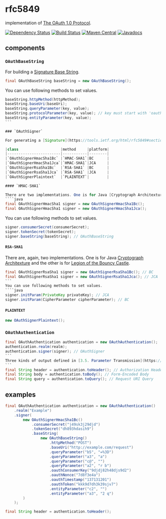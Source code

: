 # rfc5849
implementation of [The OAuth 1.0 Protocol](https://tools.ietf.org/html/rfc5849).

[![Dependency Status](https://www.versioneye.com/user/projects/57cbd063939fc6004abe4ba3/badge.svg?style=flat-square)](https://www.versioneye.com/user/projects/57cbd063939fc6004abe4ba3)
[![Build Status](https://travis-ci.org/jinahya/rfc5849.svg?branch=develop)](https://travis-ci.org/jinahya/rfc5849)
[![Maven Central](https://img.shields.io/maven-central/v/com.github.jinahya/rfc5849.svg?maxAge=2592000&style=flat-square)](http://search.maven.org/#search%7Cga%7C1%7Cg%3A%22com.github.jinahya%22%20a%3A%22rfc5849%22)
[![Javadocs](http://www.javadoc.io/badge/com.github.jinahya/rfc5849.svg?style=flat-square)](http://www.javadoc.io/doc/com.github.jinahya/rfc5849)

## components

### `OAuthBaseString`

For building a [Signature Base String](https://tools.ietf.org/html/rfc5849#section-3.4.1).
````java
final OAuthBaseString baseString = new OAuthBaseString();
````
You can use following methods to set values.
````java
baseString.httpMethod(httpMethod);
baseString.baseUri(baseUri);
baseString.queryParameter(key, value);
baseString.protocolParameter(key, value); // key must start with 'oauth_'
baseString.entityParameter(key, value);
```

### `OAuthSigner`

For generating a [Signature](https://tools.ietf.org/html/rfc5849#section-3.4).

|class                   |method     |platform|
|------------------------|-----------|--------|
|`OAuthSignerHmacSha1Bc` |`HMAC-SHA1`|BC      |
|`OAuthSignerHmacSha1Jca`|`HMAC-SHA1`|JCA     |
|`OAuthSignerRsaSha1Bc`  |`RSA-SHA1` |BC      |
|`OAuthSignerRsaSha1Jca` |`RSA-SHA1` |JCA     |
|`OAuthSignerPlaintext`  |`PLAINTEXT`|        |

#### `HMAC-SHA1`

There are two implementations. One is for Java [Cryptograph Architexture](http://docs.oracle.com/javase/8/docs/technotes/guides/security/crypto/CryptoSpec.html) and the other is for [Legion of the Bouncy Castle](http://www.bouncycastle.org/java.html).
````java
final OAuthSignerHmacSha1 signer = new OAuthSignerHmacSha1Bc();
final OAuthSignerHmacSha1 signer = new OAuthSignerHmacSha1Jca();
````
You can use following methods to set values.
````java
signer.consumerSecret(consumerSecret);
signer.tokenSecret(tokenSecret);
signer.baseString(baseString); // OAuthBaseString
````

#### `RSA-SHA1`

There are, again, two implementations.  One is for Java [Cryptograph Architexture](http://docs.oracle.com/javase/8/docs/technotes/guides/security/crypto/CryptoSpec.html) and the other is for [Legion of the Bouncy Castle](http://www.bouncycastle.org/java.html).
````java
final OAuthSignerRsaSha1 signer = new OAuthSignerRsaSha1Bc(); // BC
final OAuthSignerRsaSha1 signer = new OAuthSignerRsaSha1Jca(); // JCA
```
You can use following methods to set values.
````java
signer.initParam(PrivateKey privateKey); // JCA
signer.initParam(CipherParameter cipherParameter); // BC
````

#### `PLAINTEXT`

````java
new OAuthSignerPlaintext();
````

### `OAuthAuthentication`

````java
final OAuthAuthentication authentication = new OAuthAuthentication();
authentication.realm(realm);
authentication.signer(signer); // OAuthSigner
```
Three kinds of output defined in [3.5. Parameter Transmission](https://tools.ietf.org/html/rfc5849#section-3.5) are supported.
```
final String header = authentication.toHeader(); // Authorization Header
final String body = authentication.toBody(); // Form-Encoded Body
final String query = authentication.toQuery(); // Request URI Query
````

## examples

````java
final OAuthAuthentication authentication = new OAuthAuthentication()
    .realm("Example")
    .signer(
        new OAuthSignerHmacSha1Bc()
            .consumerSecret("j49sk3j29djd")
            .tokenSecret("dh893hdasih9")
            .baseString(
                new OAuthBaseString()
                    .httpMethod("POST")
                    .baseUri("http://example.com/request")
                    .queryParameter("b5", "=%3D")
                    .queryParameter("a3", "a")
                    .queryParameter("c@", "")
                    .queryParameter("a2", "r b")
                    .oauthConsumerKey("9djdj82h48djs9d2")
                    .oauthNonce("7d8f3e4a")
                    .oauthTimestamp("137131201")
                    .oauthToken("kkk9d7dh3k39sjv7")
                    .entityParameter("c2", "")
                    .entityParameter("a3", "2 q")
        )
    );

final String header = authentication.toHeader();
````
